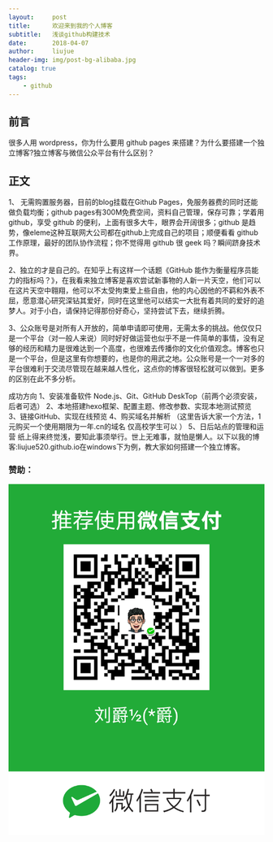 ```yaml
---
layout:     post
title:      欢迎来到我的个人博客
subtitle:   浅谈github构建技术
date:       2018-04-07
author:     liujue
header-img: img/post-bg-alibaba.jpg
catalog: true
tags:
    - github
---
```



## 前言

很多人用 wordpress，你为什么要用 github pages 来搭建？为什么要搭建一个独立博客?独立博客与微信公众平台有什么区别？

## 正文

1、 无需购置服务器，目前的blog挂载在Github Pages，免服务器费的同时还能做负载均衡；github pages有300M免费空间，资料自己管理，保存可靠；学着用 github，享受 github 的便利，上面有很多大牛，眼界会开阔很多；github 是趋势，像eleme这种互联网大公司都在github上完成自己的项目；顺便看看 github 工作原理，最好的团队协作流程；你不觉得用 github 很 geek 吗？瞬间跻身技术界。

2、独立的才是自己的。在知乎上有这样一个话题《GitHub 能作为衡量程序员能力的指标吗？》，在我看来独立博客是喜欢尝试新事物的人新一片天空，他们可以在这片天空中翱翔，他可以不太受拘束爱上些自由，他的内心因他的不羁和外表不屈，愿意潜心研究深钻其爱好，同时在这里他可以结实一大批有着共同的爱好的追梦人。对于小白，请保持记得那份好奇心，坚持尝试下去，继续折腾。

3、公众账号是对所有人开放的，简单申请即可使用，无需太多的挑战。他仅仅只是一个平台（对一般人来说）同时好好做运营也似乎不是一件简单的事情，没有足够的经历和精力是很难达到一个高度，也很难去传播你的文化价值观念。博客也只是一个平台，但是这里有你想要的，也是你的用武之地。公众账号是一个一对多的平台很难利于交流尽管现在越来越人性化，这点你的博客很轻松就可以做到。更多的区别在此不多分析。


成功方向
1、安装准备软件 Node.js、Git、GitHub DeskTop（前两个必须安装，后者可选）
2、本地搭建hexo框架、配置主题、修改参数、实现本地测试预览
3、链接GitHub、实现在线预览
4、购买域名并解析 （这里告诉大家一个方法，1元购买一个使用期限为一年.cn的域名 仅高校学生可以 ）
5、日后站点的管理和运营
纸上得来终觉浅，要知此事须举行。世上无难事，就怕是懒人。以下以我的博客:liujue520.github.io在windows下为例，教大家如何搭建一个独立博客。


### 赞助：
[![](https://github.com/liujue520/liujue520.github.io/blob/master/img/mm_bg.png)](https://liujue520.github.io/)
